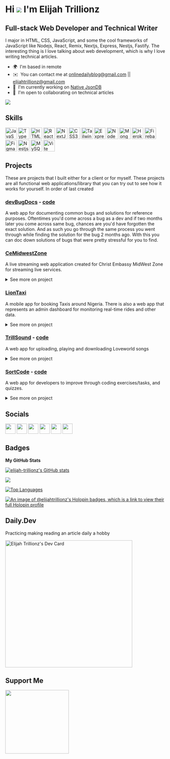 Hi ![](https://user-images.githubusercontent.com/18350557/176309783-0785949b-9127-417c-8b55-ab5a4333674e.gif) I'm Elijah Trillionz
========================================================================================================================================

Full-stack Web Developer and Technical Writer
------------------------------------------------

I major in HTML, CSS, JavaScript, and some the cool frameworks of JavaScript like Nodejs, React, Remix, Nextjs, Express, Nestjs, Fastify. The interesting thing is I love talking about web development, which is why I love writing technical articles.

* 🌍  I'm based in remote
* ✉️  You can contact me at [onlinedailyblog@gmail.com](mailto:onlinedailyblog@gmail.com) || [elijahtrillionz@gmail.com](mailto:elijahtrillionz@gmail.com)
* 🚀  I'm currently working on [Native JsonDB](http://github.com/Elijah-trillionz/native-json-db)
* 🤝  I'm open to collaborating on technical articles

<a href="https://www.twitter.com/elijahtrillionz" target="_blank" rel="noreferrer"><img
src="https://img.shields.io/twitter/follow/elijahtrillionz?logo=twitter&style=for-the-badge&color=0891b2&labelColor=1c1917"
/></a>

## Skills

<p align="left">
<a href="https://developer.mozilla.org/en-US/docs/Web/JavaScript" target="_blank" rel="noreferrer"><img src="https://raw.githubusercontent.com/danielcranney/readme-generator/main/public/icons/skills/javascript-colored.svg" width="36" height="36" alt="JavaScript" /></a>
<a href="https://www.typescriptlang.org/" target="_blank" rel="noreferrer"><img src="https://raw.githubusercontent.com/danielcranney/readme-generator/main/public/icons/skills/typescript-colored.svg" width="36" height="36" alt="TypeScript" /></a>
<a href="https://developer.mozilla.org/en-US/docs/Glossary/HTML5" target="_blank" rel="noreferrer"><img src="https://raw.githubusercontent.com/danielcranney/readme-generator/main/public/icons/skills/html5-colored.svg" width="36" height="36" alt="HTML5" /></a>
<a href="https://reactjs.org/" target="_blank" rel="noreferrer"><img src="https://raw.githubusercontent.com/danielcranney/readme-generator/main/public/icons/skills/react-colored.svg" width="36" height="36" alt="React" /></a>
<a href="https://nextjs.org/docs" target="_blank" rel="noreferrer"><img src="https://raw.githubusercontent.com/danielcranney/readme-generator/main/public/icons/skills/nextjs-colored-dark.svg" width="36" height="36" alt="NextJs" /></a>
<a href="https://www.w3.org/TR/CSS/#css" target="_blank" rel="noreferrer"><img src="https://raw.githubusercontent.com/danielcranney/readme-generator/main/public/icons/skills/css3-colored.svg" width="36" height="36" alt="CSS3" /></a>
<a href="https://tailwindcss.com/" target="_blank" rel="noreferrer"><img src="https://raw.githubusercontent.com/danielcranney/readme-generator/main/public/icons/skills/tailwindcss-colored.svg" width="36" height="36" alt="TailwindCSS" /></a>
<a href="https://expressjs.com/" target="_blank" rel="noreferrer"><img src="https://raw.githubusercontent.com/danielcranney/profileme-dev/4442a351ea1871ad8ba08a4ec82cb8eae9d73b8b/public/icons/skills/express-colored-dark.svg" width="36" height="36" alt="Express" /></a>
<a href="https://nodejs.org/en/" target="_blank" rel="noreferrer"><img src="https://raw.githubusercontent.com/danielcranney/readme-generator/main/public/icons/skills/nodejs-colored.svg" width="36" height="36" alt="NodeJS" /></a>
<a href="https://www.mongodb.com/" target="_blank" rel="noreferrer"><img src="https://raw.githubusercontent.com/danielcranney/readme-generator/main/public/icons/skills/mongodb-colored.svg" width="36" height="36" alt="MongoDB" /></a>
<a href="https://www.heroku.com/" target="_blank" rel="noreferrer"><img src="https://raw.githubusercontent.com/danielcranney/readme-generator/main/public/icons/skills/heroku-colored.svg" width="36" height="36" alt="Heroku" /></a>
<a href="https://firebase.google.com/" target="_blank" rel="noreferrer"><img src="https://raw.githubusercontent.com/danielcranney/readme-generator/main/public/icons/skills/firebase-colored.svg" width="36" height="36" alt="Firebase" /></a>
<a href="https://www.figma.com/" target="_blank" rel="noreferrer"><img src="https://raw.githubusercontent.com/danielcranney/readme-generator/main/public/icons/skills/figma-colored.svg" width="36" height="36" alt="Figma" /></a>
  <a href="https://www.nestjs.com/" target="_blank" rel="noreferrer"><img src="https://raw.githubusercontent.com/danielcranney/profileme-dev/4442a351ea1871ad8ba08a4ec82cb8eae9d73b8b/public/icons/skills/nestjs-colored.svg" width="36" height="36" alt="Nestjs" /></a>
   <a href="https://www.mysql.com/" target="_blank" rel="noreferrer"><img src="https://raw.githubusercontent.com/danielcranney/profileme-dev/4442a351ea1871ad8ba08a4ec82cb8eae9d73b8b/public/icons/skills/mysql-colored.svg" width="36" height="36" alt="MySQL" /></a>
  <a href="https://www.vite.com/" target="_blank" rel="noreferrer"><img src="https://raw.githubusercontent.com/danielcranney/profileme-dev/4442a351ea1871ad8ba08a4ec82cb8eae9d73b8b/public/icons/skills/vite-colored.svg" width="36" height="36" alt="Vite" /></a>
</p>

## Projects
These are projects that I built either for a client or for myself. These projects are all functional web applications/library that you can try out to see how it works for yourself. In order of last created

### [devBugDocs](https://devbugdocs.vercel.app) - [code](https://github.com/Elijah-trillionz/devBugDocs)
A web app for documenting common bugs and solutions for reference purposes. Oftentimes you'd come across a bug as a dev and if two months later you come across same bug, chances are you'd have forgotten the exact solution. And as such you go through the same process you went through while finding the solution for the bug 2 months ago. With this you can doc down solutions of bugs that were pretty stressful for you to find.

### [CeMidwestZone](https://cemidwestzone.vercel.app)
A live streaming web application created for Christ Embassy MidWest Zone for streaming live services.

<details>
  <summary>
    See more on project
  </summary>
  <br />
  <p>
    The web app has a well informing and introductory homepage for first time users with sections that describe what the church is about, the service days, a feedback system for new converts and a gallary section that displays images of the church.
  </p>
  
  <b>A screenshot of the homepage:</b>
  
  <img width="959" alt="cemidwestzone-homepage" src="https://user-images.githubusercontent.com/60356516/225873300-eafe0bc6-8418-47ee-9f56-b0fb16b06df0.png">
  
  <p>The web app also include an admin section for creating services, managing services, users, and feedbacks</p>
  
  <b>A screenshot of the admin page</b>
  
  <img width="958" alt="cemidwestzone-adminpage" src="https://user-images.githubusercontent.com/60356516/225874665-ad131a58-8cf1-4959-8a0a-36c08adb3f4a.png">
    
</details>

### [LionTaxi](https://liontaxi.vercel.app)
A mobile app for booking Taxis around Nigeria. There is also a web app that represents an admin dashboard for monitoring real-time rides and other data.

<details>
  <summary>
    See more on project
  </summary>
  <br />
  <p>The mobile app for users was made available on Apple store and Google play store. While the mobile app for drivers was initially only for android users. Both apps work hand in hand to give the users, the best experience. With the users' app, a ride from a location to a destination can be booked with any available driver. And from then on the driver controls each ride in the drivers app once the trip is started.</p>
  
  <b>The users app</b>
  
  ![image](https://user-images.githubusercontent.com/60356516/224713348-f3d3b14f-c3b2-418a-9efb-90b288287e32.png)

  <b>The drivers app</b>
  
  ![image](https://user-images.githubusercontent.com/60356516/224713900-ce1f6ff7-9bac-413b-8c1a-c3603ed61ee5.png)
  
  <p>The dashboard lets the admin monitor each ride as well as view the data of the users and drivers of the application. The admin can also make changes to the prices of each type of cars as well as approve an applicant as an official driver</p>
    
  <b>The dashboard:</b>
    
  ![image](https://user-images.githubusercontent.com/60356516/224714767-17c86447-c3d8-4d2e-acdc-b8e4e423c099.png)


</details>

### [TrillSound](https://trillsound.vercel.app/) - [code](https://github.com/Elijah-trillionz/trillsound)
A web app for uploading, playing and downloading Loveworld songs

<details>
  <summary>
    See more on project
  </summary>
  <br />
  <p>TrillSound lets users play and download Loveworld songs while admins upload these songs. Loveworld songs are songs by artists of Believers Loveworld Inc. A.K.A Christ Embassy. Each songs are displayed in the homepage and can be sorted in alphabetical, newly uploaded, and trending order. It can also be filtered to display different genres of songs available in our database. Furthermore, the app ranks all songs based on most played and most downloaded in the current and previous month</p>
  
  <b>A screenshot of the home page:</b>
  
  <img width="959" alt="trillsound-homepage" src="https://user-images.githubusercontent.com/60356516/224654257-4e810ceb-2abf-4e16-98b1-4eb722349fa7.png">

  <p>Each song has a dedicated page that displays a little detail about the song, the artist, and the related songs and other songs from the artist. Furthermore, there is an artist page that exists for artists biography with their songs</p>
  
</details>

### [SortCode](https://sortcode.vercel.app) - [code](https://github.com/Elijah-trillionz/sortcode)
A web app for developers to improve through coding exercises/tasks, and quizzes.

<details>
  <summary>
    See more on project
  </summary>
  <br />
  <p>
    The quizzes are made of two or four options which the user should select the correct one. Each correct answer attracts a 5 point, and a leaderboard is also available to show the users with most points. The quizzes are only available in HTML, CSS and JavaScript. The main purpose of the quizzes is for memory refreshal, the questions aren't intense but they remind you of what you may have forgotten after a break or something.</p>

__A screenshot of the quiz page:__

<img width="959" alt="sortcode-quiz" src="https://user-images.githubusercontent.com/60356516/224643917-25b1ea3d-62c1-4a48-af02-a52ead9cdd5e.png">

The tasks section are tasks (in beginner, intermediate, and expert level) that can be attempted in different programming languages. Attempts to a task by all users are displayed in a different section, this is where you can upvote other solutions to the problems. Users with the most upvotes are also shown in a leaderboard as well.

__A screenshot of the tasks page:__

<img width="959" alt="sortcode-tasks" src="https://user-images.githubusercontent.com/60356516/224644093-3d03bac8-298d-4b39-a0d6-51566b3ad9a1.png">
</details>


## Socials

<p align="left"> <a href="https://www.dev.to/elijahtrillionz" target="_blank" rel="noreferrer"><img src="https://raw.githubusercontent.com/danielcranney/profileme-dev/4442a351ea1871ad8ba08a4ec82cb8eae9d73b8b/public/icons/socials/devdotto-dark.svg" width="32" height="32" /></a> <a href="https://www.facebook.com/elijahtrillionz.eth" target="_blank" rel="noreferrer"><img src="https://raw.githubusercontent.com/danielcranney/readme-generator/main/public/icons/socials/facebook.svg" width="32" height="32" /></a> <a href="https://www.github.com/elijah-trillionz" target="_blank" rel="noreferrer"><img src="https://raw.githubusercontent.com/danielcranney/readme-generator/main/public/icons/socials/github.svg" width="32" height="32" /></a> <a href="https://elijahtrillionz.hashnode.dev" target="_blank" rel="noreferrer"><img src="https://raw.githubusercontent.com/danielcranney/readme-generator/main/public/icons/socials/hashnode.svg" width="32" height="32" /></a> <a href="https://www.linkedin.com/in/elijah-trillionz" target="_blank" rel="noreferrer"><img src="https://raw.githubusercontent.com/danielcranney/readme-generator/main/public/icons/socials/linkedin.svg" width="32" height="32" /></a> <a href="https://www.twitter.com/elijahtrillionz" target="_blank" rel="noreferrer"><img src="https://raw.githubusercontent.com/danielcranney/readme-generator/main/public/icons/socials/twitter.svg" width="32" height="32" /></a></p>

## Badges

<b>My GitHub Stats</b>

<a href="http://www.github.com/elijah-trillionz"><img src="https://github-readme-stats.vercel.app/api?username=elijah-trillionz&show_icons=true&hide=&count_private=true&title_color=0891b2&text_color=ffffff&icon_color=0891b2&bg_color=1c1917&hide_border=true&show_icons=true" alt="elijah-trillionz's GitHub stats" /></a>

<a href="http://www.github.com/elijah-trillionz"><img src="https://github-readme-streak-stats.herokuapp.com/?user=elijah-trillionz&stroke=ffffff&background=1c1917&ring=0891b2&fire=0891b2&currStreakNum=ffffff&currStreakLabel=0891b2&sideNums=ffffff&sideLabels=ffffff&dates=ffffff&hide_border=true" /></a>

<a href="https://github.com/elijah-trillionz" align="left"><img src="https://github-readme-stats.vercel.app/api/top-langs/?username=elijah-trillionz&langs_count=10&title_color=0891b2&text_color=ffffff&icon_color=0891b2&bg_color=1c1917&hide_border=true&locale=en&custom_title=Top%20%Languages" alt="Top Languages" /></a>

[![An image of @elijahtrillionz's Holopin badges, which is a link to view their full Holopin profile](https://holopin.me/elijahtrillionz)](https://holopin.io/@elijahtrillionz)

## Daily.Dev

Practicing making reading an article daily a hobby

<a href="https://app.daily.dev/elijahtrillionz"><img src="https://api.daily.dev/devcards/1e82f983d632449cb917301ce2959d07.png?r=zr7" width="400" alt="Elijah Trillionz's Dev Card"/></a>

## Support Me

<a href="https://www.buymeacoffee.com/elijahtrillionz"><img src="https://cdn.buymeacoffee.com/buttons/v2/default-yellow.png" width="200" /></a>
